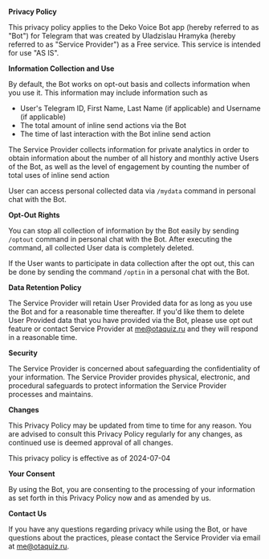 **Privacy Policy**

This privacy policy applies to the Deko Voice Bot app (hereby referred to as "Bot") for Telegram that was created by Uladzislau Hramyka (hereby referred to as "Service Provider") as a Free service. This service is intended for use "AS IS".

**Information Collection and Use**

By default, the Bot works on opt-out basis and collects information when you use it. This information may include information such as

*   User's Telegram ID, First Name, Last Name (if applicable) and Username (if applicable)
*   The total amount of inline send actions via the Bot
*   The time of last interaction with the Bot inline send action

The Service Provider collects information for private analytics in order to obtain information about the number of all history and monthly active Users of the Bot, as well as the level of engagement by counting the number of total uses of inline send action

User can access personal collected data via `/mydata` command in personal chat with the Bot.

**Opt-Out Rights**

You can stop all collection of information by the Bot easily by sending `/optout` command in personal chat with the Bot. After executing the command, all collected User data is completely deleted.

If the User wants to participate in data collection after the opt out, this can be done by sending the command `/optin` in a personal chat with the Bot.

**Data Retention Policy**

The Service Provider will retain User Provided data for as long as you use the Bot and for a reasonable time thereafter. If you'd like them to delete User Provided data that you have provided via the Bot, please use opt out feature or contact Service Provider at me@otaquiz.ru and they will respond in a reasonable time.

**Security**

The Service Provider is concerned about safeguarding the confidentiality of your information. The Service Provider provides physical, electronic, and procedural safeguards to protect information the Service Provider processes and maintains.

**Changes**

This Privacy Policy may be updated from time to time for any reason. You are advised to consult this Privacy Policy regularly for any changes, as continued use is deemed approval of all changes.

This privacy policy is effective as of 2024-07-04

**Your Consent**

By using the Bot, you are consenting to the processing of your information as set forth in this Privacy Policy now and as amended by us.

**Contact Us**

If you have any questions regarding privacy while using the Bot, or have questions about the practices, please contact the Service Provider via email at me@otaquiz.ru.
